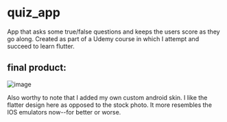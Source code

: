 # quiz_app

App that asks some true/false questions and keeps the users score as they go along. Created as part of a Udemy course in which I attempt and succeed to learn flutter. 

## final product:
![image](https://user-images.githubusercontent.com/79337953/130135591-6406ac23-b116-4670-b99d-fcabb6d38985.png)

Also worthy to note that I added my own custom android skin. I like the flatter design here as opposed to the stock photo. It more resembles the IOS emulators now--for better or worse. 
